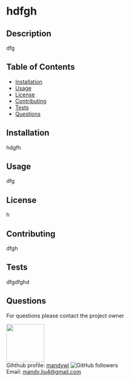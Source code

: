 
# hdfgh

## Description
dfg

## Table of Contents
- [Installation](#Installation)
- [Usage](#Usage)
- [License](#License)
- [Contributing](#Contributing)
- [Tests](#Tests)
- [Questions](#Questions)

## Installation
hdgfh

## Usage
dfg

## License
h

## Contributing
dfgh

## Tests
dfgdfghd

## Questions

For questions please contact the project owner

<img src="https://avatars1.githubusercontent.com/u/29420574?v=4" width="100"/><br/>
Gihthub profile: <a href="https://github.com/mandywl">mandywl</a>   <img alt="GitHub followers" src="https://img.shields.io/github/followers/mandywl"><br/>Email: <a href="mailto:mandy.liu4@gmail.com">mandy.liu4@gmail.com</a>

